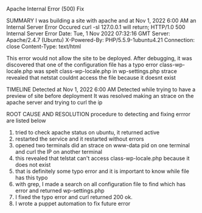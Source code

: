 Apache Internal Error (500) Fix

SUMMARY
I was building a site with apache and at Nov 1, 2022 6:00 AM an Internal Server Error Occured
curl -sI 127.0.0.1 will return;
HTTP/1.0 500 Internal Server Error
Date: Tue, 1 Nov 2022 07:32:16 GMT
Server: Apache/2.4.7 (Ubuntu)
X-Powered-By: PHP/5.5.9-1ubuntu4.21
Connection: close
Content-Type: text/html

This error would not allow the site to be deployed.
After debugging, it was discovered that one of the configuration file has a typo error
class-wp-locale.php was spelt class-wp-locale.php in wp-settings.php
strace revealed that netstat couldnt access the file because it doesnt exist

TIMELINE
Detected at Nov 1, 2022 6:00 AM
Detected while trying to have a preview of site before deployment
It was resolved making an strace on the apache server and trying to curl the ip

ROOT CAUSE AND RESOLUTION
procedure to detecting and fixing errror are listed below
1. tried to check apache status on ubuntu, it returned active
2. restarted the service and it restarted without errors
3. opened two terminals did an strace on www-data pid on one terminal and curl the IP on another terminal
4. this revealed that telstat can't access class-wp-locale.php because it does not exist
5. that is definitely some typo error and it is important to know while file has this typo
6. with grep, I made a search on all configuration file to find which has error and returned wp-settings.php
7. I fixed the typo error and curl returned 200 ok.
8. I wrote a puppet automation to fix future error
